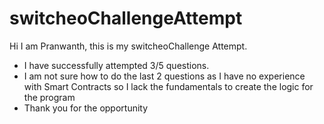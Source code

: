 # switcheoChallengeAttempt

  Hi I am Pranwanth, this is my switcheoChallenge Attempt.
  
  - I have successfully attempted 3/5 questions. 
  - I am not sure how to do the last 2 questions as I have no experience with Smart Contracts 
    so I lack the fundamentals to create the logic for the program
  - Thank you for the opportunity
